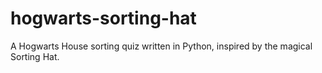 # hogwarts-sorting-hat
A Hogwarts House sorting quiz written in Python, inspired by the magical Sorting Hat.
